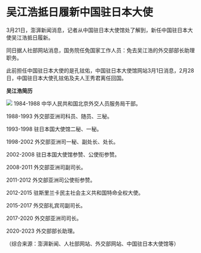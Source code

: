 # 吴江浩抵日履新中国驻日本大使

3月21日，澎湃新闻消息，记者从中国驻日本大使馆处了解到，新任中国驻日本大使吴江浩抵日履新。

同日据人社部网站消息，国务院任免国家工作人员：免去吴江浩的外交部部长助理职务。

此前担任中国驻日本大使的是孔铉佑，中国驻日本大使馆网站3月1日消息，2月28日，中国驻日本大使孔铉佑及夫人王秀君离任回国。

**吴江浩简历**

![](https://inews.gtimg.com/news_bt/Oo_by7XIQjueLoegoAE8qtVrNAnHR-WfGDsT77GNkmHHEAA/1000)
1984-1988 中华人民共和国北京外交人员服务局干部。

1988-1993 外交部亚洲司科员、随员、三秘。

1993-1998 驻日本国大使馆二秘、一秘。

1998-2002 外交部亚洲司一秘、副处长、处长。

2002-2008 驻日本国大使馆参赞、公使衔参赞。

2008-2011 外交部亚洲司副司长。

2011-2012 外交部亚洲司公使衔参赞。

2012-2015 驻斯里兰卡民主社会主义共和国特命全权大使。

2015-2017 外交部礼宾司副司长。

2017-2020 外交部亚洲司司长。

2020-2023 外交部部长助理。

（综合来源：澎湃新闻、人社部网站、外交部网站、中国驻日本大使馆等）

